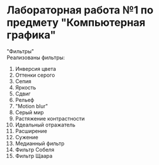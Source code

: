 # Лабораторная работа №1 по предмету "Компьютерная графика"
"Фильтры"  
Реализованы фильтры:
1. Инверсия цвета
2. Оттенки серого
3. Сепия
4. Яркость
5. Сдвиг
6. Рельеф
7. "Motion blur"
8. Серый мир
9. Растяжение контрастности
10. Идеальный отражатель
11. Расширение
12. Сужение
13. Медианный фильтр
14. Фильтр Собеля
15. Фильтр Щаара
